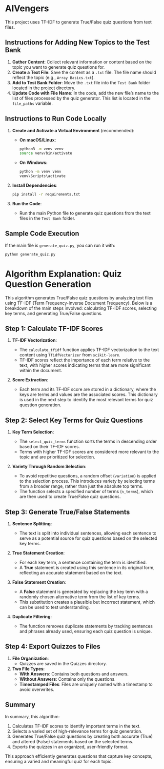 # AIVengers

This project uses TF-IDF to generate True/False quiz questions from text files.

## Instructions for Adding New Topics to the Test Bank

1. **Gather Content**: Collect relevant information or content based on the topic you want to generate quiz questions for.
2. **Create a Text File**: Save the content as a `.txt` file. The file name should reflect the topic (e.g., `Array Basics.txt`).
3. **Add to Test Bank Folder**: Move the `.txt` file into the `Test Bank` folder located in the project directory.
4. **Update Code with File Name**: In the code, add the new file’s name to the list of files processed by the quiz generator. This list is located in the `file_paths` variable.

## Instructions to Run Code Locally


1. **Create and Activate a Virtual Environment** (recommended):
   - **On macOS/Linux**:
     ```bash
     python3 -m venv venv
     source venv/bin/activate
     ```
   - **On Windows**:
     ```bash
     python -m venv venv
     venv\Scripts\activate
     ```
2. **Install Dependencies**:
     ```bash
     pip install -r requirements.txt
     ```

3. **Run the Code**:
   - Run the main Python file to generate quiz questions from the text files in the `Test Bank` folder.

## Sample Code Execution

If the main file is `generate_quiz.py`, you can run it with:
```bash
python generate_quiz.py
```

# Algorithm Explanation: Quiz Question Generation

This algorithm generates True/False quiz questions by analyzing text files using TF-IDF (Term Frequency-Inverse Document Frequency). Below is a breakdown of the main steps involved: calculating TF-IDF scores, selecting key terms, and generating True/False questions.

## Step 1: Calculate TF-IDF Scores

1. **TF-IDF Vectorization**:
   - The `calculate_tfidf` function applies TF-IDF vectorization to the text content using `TfidfVectorizer` from `scikit-learn`.
   - TF-IDF scores reflect the importance of each term relative to the text, with higher scores indicating terms that are more significant within the document.

2. **Score Extraction**:
   - Each term and its TF-IDF score are stored in a dictionary, where the keys are terms and values are the associated scores. This dictionary is used in the next step to identify the most relevant terms for quiz question generation.

## Step 2: Select Key Terms for Quiz Questions

1. **Key Term Selection**:
   - The `select_quiz_terms` function sorts the terms in descending order based on their TF-IDF scores.
   - Terms with higher TF-IDF scores are considered more relevant to the topic and are prioritized for selection.

2. **Variety Through Random Selection**:
   - To avoid repetitive questions, a random offset (`variation`) is applied to the selection process. This introduces variety by selecting terms from a broader range, rather than just the absolute top terms.
   - The function selects a specified number of terms (`n_terms`), which are then used to create True/False quiz questions.

## Step 3: Generate True/False Statements

1. **Sentence Splitting**:
   - The text is split into individual sentences, allowing each sentence to serve as a potential source for quiz questions based on the selected key terms.

2. **True Statement Creation**:
   - For each key term, a sentence containing the term is identified.
   - A **True** statement is created using this sentence in its original form, reflecting an accurate statement based on the text.

3. **False Statement Creation**:
   - A **False** statement is generated by replacing the key term with a randomly chosen alternative term from the list of key terms.
   - This substitution creates a plausible but incorrect statement, which can be used to test understanding.

4. **Duplicate Filtering**:
   - The function removes duplicate statements by tracking sentences and phrases already used, ensuring each quiz question is unique.

## Step 4: Export Quizzes to Files
1. **File Organization**:
   - Quizzes are saved in the Quizzes directory.
2. **Two File Types**:
   - **With Answers**: Contains both questions and answers.
   - **Without Answers**: Contains only the questions.
   - **Timestamped Files**: Files are uniquely named with a timestamp to avoid overwrites.

## Summary

In summary, this algorithm:
1. Calculates TF-IDF scores to identify important terms in the text.
2. Selects a varied set of high-relevance terms for quiz generation.
3. Generates True/False quiz questions by creating both accurate (True) and altered (False) statements based on the selected terms.
4. Exports the quizzes in an organized, user-friendly format.

This approach efficiently generates questions that capture key concepts, ensuring a varied and meaningful quiz for each topic.